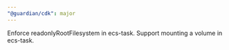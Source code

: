 ```yaml
---
"@guardian/cdk": major
---
```


Enforce readonlyRootFilesystem in ecs-task. Support mounting a volume in ecs-task.
